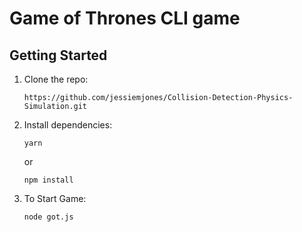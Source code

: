 # Game of Thrones CLI game
## Getting Started

1.  Clone the repo:

        https://github.com/jessiemjones/Collision-Detection-Physics-Simulation.git

2.  Install dependencies:

        yarn

    or

        npm install

3.  To Start Game:

        node got.js


